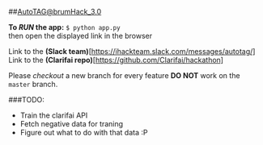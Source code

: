 ##AutoTAG@brumHack_3.0  

**To _RUN_ the app:** `$ python app.py`  
then open the displayed link in the browser  

Link to the **(Slack team)**[https://ihackteam.slack.com/messages/autotag/]  
Link to the **(Clarifai repo)**[https://github.com/Clarifai/hackathon]

Please _checkout_ a new branch for every feature **DO NOT**  work on the `master` branch.

###TODO:  
- Train the clarifai API  
- Fetch negative data for traning  
- Figure out what to do with that data :P  
